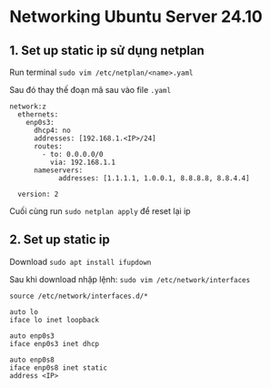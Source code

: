 # Networking Ubuntu Server 24.10

## 1. Set up static ip sử dụng netplan
Run terminal `sudo vim /etc/netplan/<name>.yaml`

Sau đó thay thế đoạn mã sau vào file `.yaml`

```
network:z
  ethernets:
    enp0s3:
      dhcp4: no
      addresses: [192.168.1.<IP>/24] 
      routes:
        - to: 0.0.0.0/0
          via: 192.168.1.1
      nameservers:
            addresses: [1.1.1.1, 1.0.0.1, 8.8.8.8, 8.8.4.4]

  version: 2
```
Cuối cùng run `sudo netplan apply` để reset lại ip

## 2. Set up static ip 

Download `sudo apt install ifupdown`

Sau khi download nhập lệnh: `sudo vim /etc/network/interfaces`

```
source /etc/network/interfaces.d/*

auto lo
iface lo inet loopback

auto enp0s3
iface enp0s3 inet dhcp

auto enp0s8
iface enp0s8 inet static
address <IP>
```
